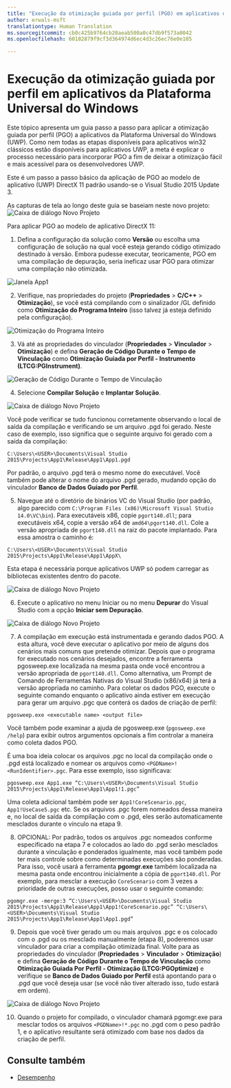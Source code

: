 ```yaml
---
title: "Execução da otimização guiada por perfil (PGO) em aplicativos da Plataforma Universal do Windows (UWP)"
author: erwals-msft
translationtype: Human Translation
ms.sourcegitcommit: cb0c425b9764cb20aeab500a0c47db9f573a0042
ms.openlocfilehash: 60182879f9cf3d364974d6ec4d3c26ec76e0e105

---
```


# Execução da otimização guiada por perfil em aplicativos da Plataforma Universal do Windows 
 
Este tópico apresenta um guia passo a passo para aplicar a otimização guiada por perfil (PGO) a aplicativos da Plataforma Universal do Windows (UWP). Como nem todas as etapas disponíveis para aplicativos win32 clássicos estão disponíveis para aplicativos UWP, a meta é explicar o processo necessário para incorporar PGO a fim de deixar a otimização fácil e mais acessível para os desenvolvedores UWP.

Este é um passo a passo básico da aplicação de PGO ao modelo de aplicativo (UWP) DirectX 11 padrão usando-se o Visual Studio 2015 Update 3.
 
As capturas de tela ao longo deste guia se baseiam neste novo projeto: ![Caixa de diálogo Novo Projeto](images/pgo-001.png)

Para aplicar PGO ao modelo de aplicativo DirectX 11:

1. Defina a configuração da solução como **Versão** ou escolha uma configuração de solução na qual você esteja gerando código otimizado destinado à versão. Embora pudesse executar, teoricamente, PGO em uma compilação de depuração, seria ineficaz usar PGO para otimizar uma compilação não otimizada. 
 
 ![Janela App1](images/pgo-002.png)
 
2. Verifique, nas propriedades do projeto (**Propriedades** > **C/C++** > **Otimização**), se você está compilando com o sinalizador /GL definido como **Otimização do Programa Inteiro** (isso talvez já esteja definido pela configuração).

 ![Otimização do Programa Inteiro](images/pgo-003.png)

3. Vá até as propriedades do vinculador (**Propriedades** > **Vinculador** > **Otimização**) e defina **Geração de Código Durante o Tempo de Vinculação** como **Otimização Guiada por Perfil - Instrumento (LTCG:PGInstrument)**.
 
 ![Geração de Código Durante o Tempo de Vinculação](images/pgo-004.png)

4. Selecione **Compilar Solução** e **Implantar Solução**. 

 ![Caixa de diálogo Novo Projeto](images/pgo-005.png)
 
 Você pode verificar se tudo funcionou corretamente observando o local de saída da compilação e verificando se um arquivo .pgd foi gerado. Neste caso de exemplo, isso significa que o seguinte arquivo foi gerado com a saída da compilação:
 
 `C:\Users\<USER>\Documents\Visual Studio 2015\Projects\App1\Release\App1\App1.pgd`

 Por padrão, o arquivo .pgd terá o mesmo nome do executável. Você também pode alterar o nome do arquivo .pgd gerado, mudando opção do vinculador **Banco de Dados Guiado por Perfil**. 
 
5. Navegue até o diretório de binários VC do Visual Studio (por padrão, algo parecido com `C:\Program Files (x86)\Microsoft Visual Studio 14.0\VC\bin`). Para executáveis x86, copie `pgort140.dll`; para executáveis x64, copie a versão x64 de `amd64\pgort140.dll`. Cole a versão apropriada de `pgort140.dll` na raiz do pacote implantado. Para essa amostra o caminho é:

 `C:\Users\<USER>\Documents\Visual Studio 2015\Projects\App1\Release\App1\AppX\`

 Esta etapa é necessária porque aplicativos UWP só podem carregar as bibliotecas existentes dentro do pacote.

 ![Caixa de diálogo Novo Projeto](images/pgo-006.png)
 
6. Execute o aplicativo no menu Iniciar ou no menu **Depurar** do Visual Studio com a opção **Iniciar sem Depuração**. 

 ![Caixa de diálogo Novo Projeto](images/pgo-007.png)
 
7. A compilação em execução está instrumentada e gerando dados PGO. A esta altura, você deve executar o aplicativo por meio de alguns dos cenários mais comuns que pretende otimizar. Depois que o programa for executado nos cenários desejados, encontre a ferramenta pgosweep.exe localizada na mesma pasta onde você encontrou a versão apropriada de `pgort140.dll`. Como alternativa, um Prompt de Comando de Ferramentas Nativas do Visual Studio (x86/x64) já terá a versão apropriada no caminho. Para coletar os dados PGO, execute o seguinte comando enquanto o aplicativo ainda estiver em execução para gerar um arquivo .pgc que conterá os dados de criação de perfil:
 
  `pgosweep.exe <executable name> <output file>` 
 
  Você também pode examinar a ajuda de pgosweep.exe (`pgosweep.exe /help`) para exibir outros argumentos opcionais a fim controlar a maneira como coleta dados PGO.
 
  É uma boa ideia colocar os arquivos .pgc no local da compilação onde o .pgd está localizado e nomear os arquivos como `<PGDName>!<RunIdentifier>.pgc`. Para esse exemplo, isso significava:
 
  ```
  pgosweep.exe App1.exe “C:\Users\<USER>\Documents\Visual Studio 2015\Projects\App1\Release\App1\App1!1.pgc”
  ```
 
  Uma coleta adicional também pode ser `App1!CoreScenario.pgc`, `App1!UseCase5.pgc` etc. Se os arquivos .pgc forem nomeados dessa maneira e, no local de saída da compilação com o .pgd, eles serão automaticamente mesclados durante o vínculo na etapa 9.
 
8. OPCIONAL: Por padrão, todos os arquivos .pgc nomeados conforme especificado na etapa 7 e colocados ao lado do .pgd serão mesclados durante a vinculação e ponderados igualmente, mas você também pode ter mais controle sobre como determinadas execuções são ponderadas. Para isso, você usará a ferramenta **pgomgr.exe** também localizada na mesma pasta onde encontrou inicialmente a cópia de `pgort140.dll`. Por exemplo, para mesclar a execução `CoreScenario` com 3 vezes a prioridade de outras execuções, posso usar o seguinte comando:
 
 ```
 pgomgr.exe -merge:3 “C:\Users\<USER>\Documents\Visual Studio 2015\Projects\App1\Release\App1\App1!CoreScenario.pgc” “C:\Users\<USER>\Documents\Visual Studio 2015\Projects\App1\Release\App1\App1.pgd”
 ```
 
9. Depois que você tiver gerado um ou mais arquivos .pgc e os colocado com o .pgd ou os mesclado manualmente (etapa 8), poderemos usar vinculador para criar a compilação otimizada final. Volte para as propriedades do vinculador (**Propriedades** > **Vinculador** > **Otimização**) e defina **Geração de Código Durante o Tempo de Vinculação** como **Otimização Guiada Por Perfil - Otimização (LTCG:PGOptimize)** e verifique se **Banco de Dados Guiado por Perfil** está apontando para o .pgd que você deseja usar (se você não tiver alterado isso, tudo estará em ordem).

 ![Caixa de diálogo Novo Projeto](images/pgo-009.png)
 
10. Quando o projeto for compilado, o vinculador chamará pgomgr.exe para mesclar todos os arquivos `<PGDName>!*.pgc` no .pgd com o peso padrão 1, e o aplicativo resultante será otimizado com base nos dados da criação de perfil.

## Consulte também
- [Desempenho](performance-and-xaml-ui.md)

 




<!--HONumber=Sep16_HO2-->


